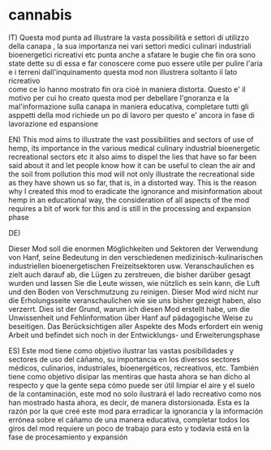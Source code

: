 # cannabis

IT)
Questa mod punta ad illustrare la vasta possibilità e settori di utilizzo  della canapa , la sua importanza nei vari settori medici culinari industriali bioenergetici  ricreativi etc 
punta anche a sfatare le bugie che fin ora sono state dette su di essa
e far conoscere come puo essere utile per pulire l'aria e i terreni dall'inquinamento  questa mod non illustrera soltanto il lato ricreativo   
come ce lo hanno mostrato fin ora cioè  in maniera distorta.
Questo e' il motivo per cui ho creato questa mod per debellare l'gnoranza e la mal'informazione sulla canapa in maniera educativa,
completare tutti gli asppetti della mod richiede un po di lavoro per questo e' ancora in fase di lavorazione ed espansione 

EN)
This mod aims to illustrate the vast possibilities and sectors of use of hemp, its importance in the various medical culinary industrial bioenergetic recreational sectors etc
it also aims to dispel the lies that have so far been said about it
and let people know how it can be useful to clean the air and the soil from pollution this mod will not only illustrate the recreational side
as they have shown us so far, that is, in a distorted way.
This is the reason why I created this mod to eradicate the ignorance and misinformation about hemp in an educational way,
the consideration of all aspects of the mod requires a bit of work for this and is still in the processing and expansion phase

DE)


Dieser Mod soll die enormen Möglichkeiten und Sektoren der Verwendung von Hanf, seine Bedeutung in den verschiedenen medizinisch-kulinarischen industriellen bioenergetischen Freizeitsektoren usw. Veranschaulichen
es zielt auch darauf ab, die Lügen zu zerstreuen, die bisher darüber gesagt wurden
und lassen Sie die Leute wissen, wie nützlich es sein kann, die Luft und den Boden von Verschmutzung zu reinigen. Dieser Mod wird nicht nur die Erholungsseite veranschaulichen
wie sie uns bisher gezeigt haben, also verzerrt.
Dies ist der Grund, warum ich diesen Mod erstellt habe, um die Unwissenheit und Fehlinformation über Hanf auf pädagogische Weise zu beseitigen.
Das Berücksichtigen aller Aspekte des Mods erfordert ein wenig Arbeit und befindet sich noch in der Entwicklungs- und Erweiterungsphase

ES)
Este mod tiene como objetivo ilustrar las vastas posibilidades y sectores de uso del cáñamo, su importancia en los diversos sectores médicos, culinarios, industriales, bioenergéticos, recreativos, etc.
También tiene como objetivo disipar las mentiras que hasta ahora se han dicho al respecto
y que la gente sepa cómo puede ser útil limpiar el aire y el suelo de la contaminación, este mod no solo ilustrará el lado recreativo
como nos han mostrado hasta ahora, es decir, de manera distorsionada.
Esta es la razón por la que creé este mod para erradicar la ignorancia y la información errónea sobre el cáñamo de una manera educativa,
completar todos los giros del mod requiere un poco de trabajo para esto y todavía está en la fase de procesamiento y expansión
